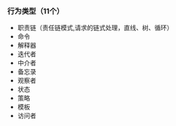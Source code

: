 ### 行为类型（11个）

- 职责链（责任链模式,请求的链式处理，直线、树、循环）
- 命令
- 解释器
- 迭代者
- 中介者
- 备忘录
- 观察者
- 状态
- 策略
- 模板
- 访问者
